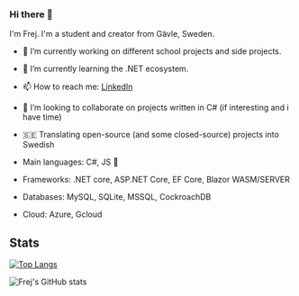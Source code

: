 ### Hi there 👋

I'm Frej. I'm a student and creator from Gävle, Sweden.

- 🔭 I’m currently working on different school projects and side projects.
- 🌱 I’m currently learning the .NET ecosystem. 
- 📫 How to reach me: [LinkedIn](https://www.linkedin.com/in/frejbjornsson)
- 👯 I’m looking to collaborate on projects written in C# (if interesting and i have time)
- 🇸🇪 Translating open-source (and some closed-source) projects into Swedish

- Main languages: C#, JS  🌟
- Frameworks: .NET core, ASP.NET Core, EF Core, Blazor WASM/SERVER
- Databases: MySQL, SQLite, MSSQL, CockroachDB
- Cloud: Azure, Gcloud


## Stats
[![Top Langs](https://github-readme-stats.vercel.app/api/top-langs/?username=FrejBjornsson&show_icons=true&theme=radical&layout=compact)](https://github.com/anuraghazra/github-readme-stats)

![Frej's GitHub stats](https://github-readme-stats.vercel.app/api?username=FrejBjornsson&show_icons=true&theme=radical)
